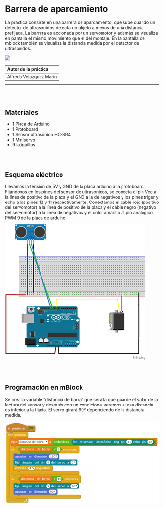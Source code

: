 # Barrera de aparcamiento

La práctica consiste en una barrera de aparcamiento, que sube cuando un detector de ultrasonidos detecta un objeto a menos de una distancia prefijada. La barrera es accionada por un servomotor y además se visualiza en pantalla el mismo movimiento que el del montaje. En la pantalla de mblock también se visualiza la distancia medida por el detector de ultrasonidos.

![](practica.gif)

| Autor de la práctica |
| :---                 |
| Alfredo Velazquez Marín |

---


<br><br>


## Materiales

- 1 Placa de Arduino
- 1 Protoboard
- 1 Sensor ultrasónico HC-SR4 
- 1 Miniservo
- 9 latiguillos



<br><br>


## Esquema eléctrico

Llevamos la tensión de 5V y GND de la placa arduino a la protoboard. Fijándonos en los pines del sensor de ultrasonidos, se conecta el pin Vcc a la línea de positivo de la placa y el GND a la de negativos y los pines triger y echo a los pines 12 y 11 respectivamente.
Conectamos el cable rojo (positivo del servomotor) a la línea de positivo de la placa y  el cable negro (negativo del servomotor) a la línea de negativos y el color amarillo al pin analógico PWM 9 de la placa de arduino.

![](fritzing.png)


<br><br>


## Programación en mBlock

Se crea la variable “distancia de barra” que será la que guarde el valor de la lectura del sensor y después con un condicional veremos si esa distancia es inferior a la fijada. El servo girará 90º dependiendo de la distancia medida.

![](mblock.png)